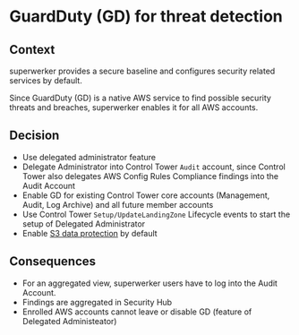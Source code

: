 # GuardDuty (GD) for threat detection

## Context

superwerker provides a secure baseline and configures security related services by default.

Since GuardDuty (GD) is a native AWS service to find possible security threats and breaches, superwerker enables it for all AWS accounts.

## Decision

- Use delegated administrator feature
- Delegate Administrator into Control Tower `Audit` account, since Control Tower also delegates AWS Config Rules Compliance findings into the Audit Account
- Enable GD for existing Control Tower core accounts (Management, Audit, Log Archive) and all future member accounts
- Use Control Tower `Setup/UpdateLandingZone` Lifecycle events to start the setup of Delegated Administrator
- Enable [S3 data protection](https://aws.amazon.com/blogs/aws/new-using-amazon-guardduty-to-protect-your-s3-buckets/) by default

## Consequences

- For an aggregated view, superwerker users have to log into the Audit Account.
- Findings are aggregated in Security Hub
- Enrolled AWS accounts cannot leave or disable GD (feature of Delegated Administeator)
